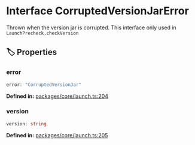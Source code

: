 # Interface CorruptedVersionJarError

Thrown when the version jar is corrupted. This interface only used in ``LaunchPrecheck.checkVersion``
## 🏷️ Properties

### error

```ts
error: "CorruptedVersionJar"
```
<p style="font-size: 14px; color: var(--vp-c-text-2)">
<strong>Defined in:</strong> <a href="https://github.com/voxelum/minecraft-launcher-core-node/blob/master/packages/core/launch.ts#L204" target="_blank" rel="noreferrer">packages/core/launch.ts:204</a>
</p>


### version

```ts
version: string
```
<p style="font-size: 14px; color: var(--vp-c-text-2)">
<strong>Defined in:</strong> <a href="https://github.com/voxelum/minecraft-launcher-core-node/blob/master/packages/core/launch.ts#L205" target="_blank" rel="noreferrer">packages/core/launch.ts:205</a>
</p>


